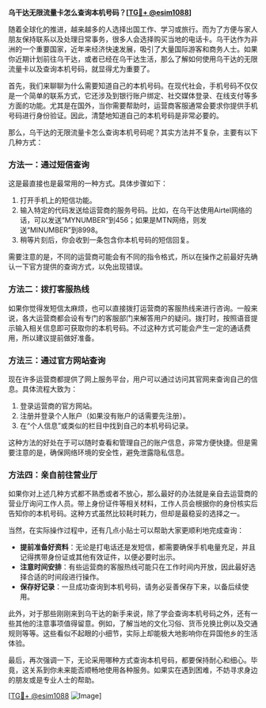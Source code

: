 **乌干达无限流量卡怎么查询本机号码？[[TG💪+ @esim1088](https://t.me/s/esim1088)]**

随着全球化的推进，越来越多的人选择出国工作、学习或旅行。而为了方便与家人朋友保持联系以及处理日常事务，很多人会选择购买当地的电话卡。乌干达作为非洲的一个重要国家，近年来经济快速发展，吸引了大量国际游客和商务人士。如果你近期计划前往乌干达，或者已经在乌干达生活，那么了解如何使用乌干达的无限流量卡以及查询本机号码，就显得尤为重要了。

首先，我们来聊聊为什么需要知道自己的本机号码。在现代社会，手机号码不仅仅是一个简单的联系方式，它还涉及到银行账户绑定、社交媒体登录、在线支付等多方面的功能。尤其是在国外，当你需要帮助时，运营商客服通常会要求你提供手机号码进行身份验证。因此，清楚地知道自己的本机号码是非常必要的。

那么，乌干达的无限流量卡怎么查询本机号码呢？其实方法并不复杂，主要有以下几种方式：

### 方法一：通过短信查询

这是最直接也是最常用的一种方式。具体步骤如下：
1. 打开手机上的短信功能。
2. 输入特定的代码发送给运营商的服务号码。比如，在乌干达使用Airtel网络的话，可以发送“MYNUMBER”到456；如果是MTN网络，则发送“MINUMBER”到8998。
3. 稍等片刻后，你会收到一条包含你本机号码的短信回复。

需要注意的是，不同的运营商可能会有不同的指令格式，所以在操作之前最好先确认一下官方提供的查询方式，以免出现错误。

### 方法二：拨打客服热线

如果你觉得发短信太麻烦，也可以直接拨打运营商的客服热线来进行咨询。一般来说，各大运营商都会设有专门的客服部门来解答用户的疑问。拨打时，按照语音提示输入相关信息即可获取你的本机号码。不过这种方式可能会产生一定的通话费用，所以建议提前做好准备。

### 方法三：通过官方网站查询

现在许多运营商都提供了网上服务平台，用户可以通过访问其官网来查询自己的信息。具体流程大致为：
1. 登录运营商的官方网站。
2. 注册并登录个人账户（如果没有账户的话需要先注册）。
3. 在“个人信息”或类似的栏目中找到自己的本机号码记录。

这种方法的好处在于可以随时查看和管理自己的账户信息，非常方便快捷。但是需要注意的是，确保网络环境的安全性，避免泄露隐私信息。

### 方法四：亲自前往营业厅

如果你对上述几种方式都不熟悉或者不放心，那么最好的办法就是亲自去运营商的营业厅询问工作人员。带上身份证件等相关材料，工作人员会根据你的身份核实后告知你的本机号码。这种方式虽然比较耗时耗力，但却是最稳妥的选择之一。

当然，在实际操作过程中，还有几点小贴士可以帮助大家更顺利地完成查询：
- **提前准备好资料**：无论是打电话还是发短信，都需要确保手机电量充足，并且记得携带身份证或其他有效证件，以便必要时出示。
- **注意时间安排**：有些运营商的客服热线可能只在工作时间内开放，因此最好选择合适的时间段进行操作。
- **保存好记录**：一旦成功查询到本机号码，请务必妥善保存下来，以备后续使用。

此外，对于那些刚刚来到乌干达的新手来说，除了学会查询本机号码之外，还有一些其他的注意事项值得留意。例如，了解当地的文化习俗、货币兑换比例以及交通规则等等。这些看似不起眼的小细节，实际上却能极大地影响你在异国他乡的生活体验。

最后，再次强调一下，无论采用哪种方式查询本机号码，都要保持耐心和细心。毕竟，这关系到你未来能否顺畅地使用各种服务。如果实在遇到困难，不妨寻求身边的朋友或是专业人士的帮助。

[[TG💪+ @esim1088](https://t.me/s/esim1088) ![Image](https://i.postimg.cc/4NQfJmqS/Snipaste-2025-05-13-00-14-12.png)]